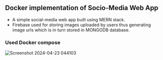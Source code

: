 ## Docker implementation of Socio-Media Web App

- A simple social-media web app built using MERN stack.
- Firebase used for storing images uploaded by users thus generating image urls which is in turn stored in MONGODB database.

### Used Docker compose
![Screenshot 2024-04-23 044103](https://github.com/RYAN-REGO/Docker_app/assets/105663938/a25f78fb-3d26-4923-a63c-748dd525df6f)
